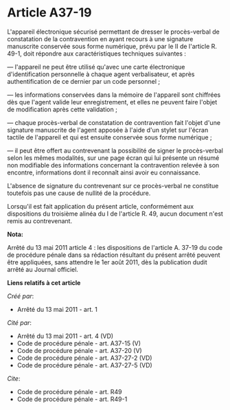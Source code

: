 # Article A37-19

L'appareil électronique sécurisé permettant de dresser le procès-verbal de constatation de la contravention en ayant recours
à une signature manuscrite conservée sous forme numérique, prévu par le II de l'article R. 49-1, doit répondre aux
caractéristiques techniques suivantes : 

― l'appareil ne peut être utilisé qu'avec une carte électronique d'identification personnelle à chaque agent verbalisateur,
et après authentification de ce dernier par un code personnel ; 

― les informations conservées dans la mémoire de l'appareil sont chiffrées dès que l'agent valide leur enregistrement, et
elles ne peuvent faire l'objet de modification après cette validation ; 

― chaque procès-verbal de constatation de contravention fait l'objet d'une signature manuscrite de l'agent apposée à l'aide
d'un stylet sur l'écran tactile de l'appareil et qui est ensuite conservée sous forme numérique ; 

― il peut être offert au contrevenant la possibilité de signer le procès-verbal selon les mêmes modalités, sur une page écran
qui lui présente un résumé non modifiable des informations concernant la contravention relevée à son encontre, informations
dont il reconnaît ainsi avoir eu connaissance. 

L'absence de signature du contrevenant sur ce procès-verbal ne constitue toutefois pas une cause de nullité de la procédure. 

Lorsqu'il est fait application du présent article, conformément aux dispositions du troisième alinéa du I de l'article R. 49,
aucun document n'est remis au contrevenant.

**Nota:**

Arrêté du 13 mai 2011 article 4 : les dispositions de l'article A. 37-19 du code de procédure pénale dans sa rédaction
résultant du présent arrêté peuvent être appliquées, sans attendre le 1er août 2011, dès la publication dudit arrêté au
Journal officiel.

**Liens relatifs à cet article**

_Créé par_:

  - Arrêté du 13 mai 2011 - art. 1

_Cité par_:

  - Arrêté du 13 mai 2011 - art. 4 (VD)
  - Code de procédure pénale - art. A37-15 (V)
  - Code de procédure pénale - art. A37-20 (V)
  - Code de procédure pénale - art. A37-27-2 (VD)
  - Code de procédure pénale - art. A37-27-5 (VD)

_Cite_:

  - Code de procédure pénale - art. R49
  - Code de procédure pénale - art. R49-1

